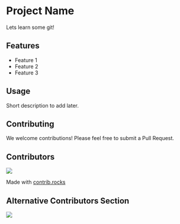# Project Name

Lets learn some git!

## Features
- Feature 1
- Feature 2
- Feature 3


## Usage
Short description to add later.

## Contributing
We welcome contributions! Please feel free to submit a Pull Request.

## Contributors

<a href="https://github.com/MarkosComK/Git-gud/graphs/contributors">
  <img src="https://contrib.rocks/image?repo=MarkosComK/Git-gud" />
</a>

Made with [contrib.rocks](https://contrib.rocks)

## Alternative Contributors Section
<!-- Use this if you prefer GitHub's native contributor list -->
<a href="https://github.com/MarkosComK/Git-gud/graphs/contributors">
  <img src="https://opencollective.com/Git-gud/contributors.svg?width=890&button=false" />
</a>
